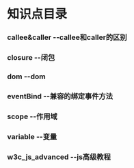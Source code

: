 # 知识点目录

### callee&caller           --callee和caller的区别

### closure                 --闭包

### dom                     --dom

### eventBind               --兼容的绑定事件方法

### scope                   --作用域

### variable                --变量


### w3c_js_advanced         --js高级教程